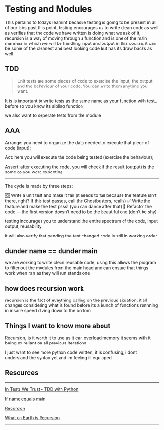# Testing and Modules

This pertains to todays learninf becasue testing is going to be present in all of our labs past this point, testing encourages us to write clean code as well as verifies that the code we have written is doing what we ask of it, recursion is a way of moving through a function and is one of the main manners in which we will be handling input and output in this course, it can be some of the cleanest and best looking code but has its draw backs as well

## TDD

> Unit tests are some pieces of code to exercise the input, the output and the behaviour of your code. You can write them anytime you want.

It is is important to write tests as the same name as your function with test_ before so you know its sibling function

we also want to seperate tests from the module

## AAA

Arrange: you need to organize the data needed to execute that piece of code (input);

Act: here you will execute the code being tested (exercise the behaviour);

Assert: after executing the code, you will check if the result (output) is the same as you were expecting.

---
The cycle is made by three steps:

🆘 Write a unit test and make it fail (it needs to fail because the feature isn’t there, right? If this test passes, call the Ghostbusters, really)
✅ Write the feature and make the test pass! (you can dance after that)
🔵 Refactor the code — the first version doesn’t need to be the beautiful one (don’t be shy)

testing incourages you to understand the entire spectrum of the code, input output, reusability

it will also verify that pending the test changed code is still in working order

## dunder name == dunder main

we are working to write clean reusable code, using this allows the program to filter out the modules from the main head and can ensure that things work when ran as they will run standalone

## how does recursion work

recursion is the fact of eveything calling on the previous situation, it all changes considering what is found before its a bunch of functions runnning in insane speed diving down to the bottom

## Things I want to know more about

Recursion, is it worth it to use as it can overload memory it seems with it being so reliant on all previous iterations

I just want to see more python code written, it is confusing, i dont understand the syntax yet and im feeling ill equipped

## Resources

---
[In Tests We Trust - TDD with Python](https://code.likeagirl.io/in-tests-we-trust-tdd-with-python-af69f47e6932)

[If name equals main](https://www.geeksforgeeks.org/what-does-the-if-__name__-__main__-do/)

[Recursion](https://www.geeksforgeeks.org/recursion/)

[What on Earth is Recursion](https://www.youtube.com/watch?v=Mv9NEXX1VHc)

---
